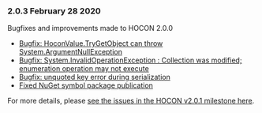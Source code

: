 ### 2.0.3 February 28 2020 ####
Bugfixes and improvements made to HOCON 2.0.0

* [Bugfix: HoconValue.TryGetObject can throw System.ArgumentNullException](https://github.com/akkadotnet/HOCON/issues/233)
* [Bugfix: System.InvalidOperationException : Collection was modified; enumeration operation may not execute](https://github.com/akkadotnet/HOCON/issues/234)
* [Bugfix: unquoted key error during serialization](https://github.com/akkadotnet/HOCON/pull/223)
* [Fixed NuGet symbol package publication](https://github.com/akkadotnet/HOCON/issues/222)

For more details, please [see the issues in the HOCON v2.0.1 milestone here](https://github.com/akkadotnet/HOCON/milestone/7).